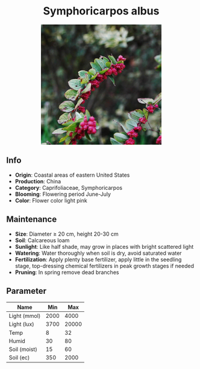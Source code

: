 <h1 align='center'>Symphoricarpos albus</h1>
<p align="center">
    <img 
        align='center'
        width='320'
        src="../images/symphoricarpos albus.png" 
        alt='Symphoricarpos albus' />
</p>

## Info

 - **Origin**: Coastal areas of eastern United States
 - **Production**: China
 - **Category**: Caprifoliaceae, Symphoricarpos
 - **Blooming**: Flowering period June-July
 - **Color**: Flower color light pink

## Maintenance

 - **Size**: Diameter ≥ 20 cm, height 20-30 cm
 - **Soil**: Calcareous loam
 - **Sunlight**: Like half shade, may grow in places with bright scattered light
 - **Watering**: Water thoroughly when soil is dry, avoid saturated water
 - **Fertilization**: Apply plenty base fertilizer, apply little in the seedling stage, top-dressing chemical fertilizers in peak growth stages if needed
 - **Pruning**: In spring remove dead branches

## Parameter

| Name         | Min  | Max   |
|--------------|------|-------|
| Light (mmol) | 2000 | 4000  |
| Light (lux)  | 3700 | 20000 |
| Temp         | 8    | 32    |
| Humid        | 30   | 80    |
| Soil (moist) | 15   | 60    |
| Soil (ec)    | 350  | 2000  |